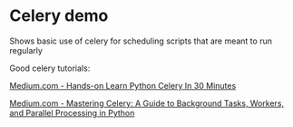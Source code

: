 # Celery demo

Shows basic use of celery for scheduling scripts that are meant to run regularly

Good celery tutorials:

[Medium.com - Hands-on Learn Python Celery In 30 Minutes](https://lip17.medium.com/hands-on-learn-python-celery-in-30-minutes-9544aabb70b1)

[Medium.com - Mastering Celery: A Guide to Background Tasks, Workers, and Parallel Processing in Python](https://khairi-brahmi.medium.com/mastering-celery-a-guide-to-background-tasks-workers-and-parallel-processing-in-python-eea575928c52)
